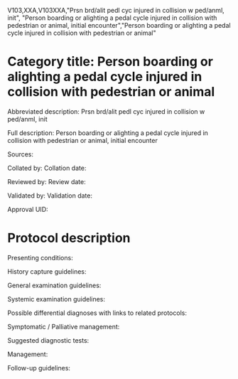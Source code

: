 V103,XXA,V103XXA,"Prsn brd/alit pedl cyc injured in collision w ped/anml, init", "Person boarding or alighting a pedal cycle injured in collision with pedestrian or animal, initial encounter","Person boarding or alighting a pedal cycle injured in collision with pedestrian or animal"
# Category title: Person boarding or alighting a pedal cycle injured in collision with pedestrian or animal

Abbreviated description: Prsn brd/alit pedl cyc injured in collision w ped/anml, init

Full description: Person boarding or alighting a pedal cycle injured in collision with pedestrian or animal, initial encounter

Sources:

Collated by:
Collation date:

Reviewed by:
Review date:

Validated by:
Validation date:

Approval UID:

# Protocol description

Presenting conditions:

History capture guidelines:

General examination guidelines:

Systemic examination guidelines:

Possible differential diagnoses with links to related protocols:

Symptomatic / Palliative management:

Suggested diagnostic tests:

Management:

Follow-up guidelines:
